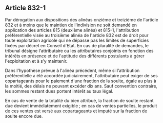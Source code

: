 Article 832-1
----
Par dérogation aux dispositions des alinéas onzième et treizième de l'article
832 et à moins que le maintien de l'indivision ne soit demandé en application
des articles 815 (deuxième alinéa) et 815-1, l'attribution préférentielle visée
au troisième alinéa de l'article 832 est de droit pour toute exploitation
agricole qui ne dépasse pas les limites de superficies fixées par décret en
Conseil d'Etat. En cas de pluralité de demandes, le tribunal désigne
l'attributaire ou les attributaires conjoints en fonction des intérêts en
présence et de l'aptitude des différents postulants à gérer l'exploitation et à
s'y maintenir.

Dans l'hypothèse prévue à l'alinéa précédent, même si l'attribution
préférentielle a été accordée judiciairement, l'attributaire peut exiger de ses
copartageants pour le paiement d'une fraction de la soulte, égale au plus à la
moitié, des délais ne pouvant excéder dix ans. Sauf convention contraire, les
sommes restant dues portent intérêt au taux légal.

En cas de vente de la totalité du bien attribué, la fraction de soulte restant
due devient immédiatement exigible ; en cas de ventes partielles, le produit de
ces ventes est versé aux copartageants et imputé sur la fraction de soulte
encore due.
